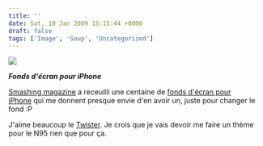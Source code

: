 ```yaml
---
title: ''
date: Sat, 10 Jan 2009 15:15:44 +0000
draft: false
tags: ['Image', 'Soup', 'Uncategorized']
---
```


![](https://madd0.files.wordpress.com/2009/01/rcxxgaq0nijyrtbloyiwf5sio1_540.jpg)

**_Fonds d'écran pour iPhone_**

[Smashing magazine](http://www.smashingmagazine.com/) a receuilli une centaine de [fonds d'écran pour iPhone](http://www.smashingmagazine.com/2009/01/06/100-really-beautiful-iphone-wallpapers/) qui me donnent presque envie d'en avoir un, juste pour changer le fond :P

J'aime beaucoup le [Twister](http://gabo-garabo.deviantart.com/art/iPhone-iTouch-wallpaper-pack-84294173). Je crois que je vais devoir me faire un thème pour le N95 rien que pour ça.